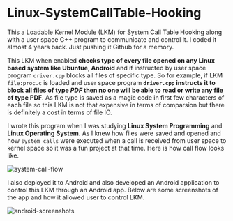 # Linux-SystemCallTable-Hooking
This a Loadable Kernel Module (LKM) for System Call Table Hooking along with a user space C++ program to communicate and control it. I coded it almost 4 years back. Just pushing it Github for a memory. 

This LKM when enabled **checks type of every file opened on any Linux based system like Ubuntue, Android** and if instructed by user space program `driver.cpp` blocks all files of specific type. So for example, if LKM `file:proc.c` is loaded and user space program **`driver.cpp` instructs it to block all files of type _PDF_ then no one will be able to read or write any file of type PDF**. As file type is saved as a magic code in first few characters of each file so this LKM is not that expensive in terms of comparsion but there is definitely a cost in terms of file IO.

I wrote this program when I was studying **Linux System Programming** and **Linux Operating System**. As I knew how files were saved and opened and how `system calls` were executed when a call is received from user space to kernel space so it was a fun project at that time. Here is how call flow looks like.

![system-call-flow](screenshots/system-call-flow.png)

I also deployed it to Android and also developed an Android application to control this LKM through an Android app. Below are some screenshots of the app and how it allowed user to control LKM.

![android-screenshots](screenshots/joined-image.jpg)
